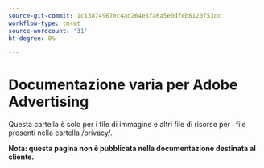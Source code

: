 ```yaml
---
source-git-commit: 1c13874967ec4ad264e5fa6a5e0dfeb6120f53cc
workflow-type: tm+mt
source-wordcount: '31'
ht-degree: 0%

---
```

# Documentazione varia per Adobe Advertising

Questa cartella è solo per i file di immagine e altri file di risorse per i file presenti nella cartella /privacy/.

**Nota: questa pagina non è pubblicata nella documentazione destinata al cliente.**
